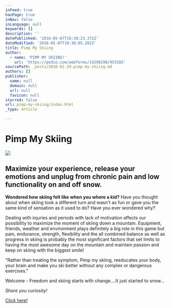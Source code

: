 ```yaml
---
inFeed: true
hasPage: true
inNav: false
inLanguage: null
keywords: []
description: ''
datePublished: '2016-05-07T18:38:23.372Z'
dateModified: '2016-05-07T18:38:05.202Z'
title: Pimp My Skiing
author:
  - name: 'PIMP MY SKIING!'
    url: 'https://podio.com/webforms/14208298/953185'
sourcePath: _posts/2016-01-29-pimp-my-skiing.md
authors: []
publisher:
  name: null
  domain: null
  url: null
  favicon: null
starred: false
url: pimp-my-skiing/index.html
_type: Article

---
```

# Pimp My Skiing
![](https://s3-us-west-2.amazonaws.com/the-grid-img/p/9a50e90b01197bf1c2e2a4e28362b4f9a6847f0c.jpg)

## Maximize your experience, release your emotions and unplug from chronic pain and low functionality on and off snow.

**Wondered how skiing felt like when you where a kid?** Have you thought about when skiing took a different turn and wasn't as fun or gave you the same kind of sensation as it used to do? Have you ever wondered why?

Dealing with injuries and periods with lack of motivation affects our possibility to maximize the moment of skiing down a mountain. Equipment, friends, weather and environment plays definitely a big role in this game but pain, endurance, strength, flexibility and the all combined balance as well as progress in skiing is probably the most significant factors that set limits to having the most awesome day on the mountain and maintain passion and keep on skiing with the biggest smile!

"Rather than treating the symptom, Pimp my skiing, reeducates your body, your brain and make you ski better without any complex or dangerous exercises." 

Welcome - Freedom and skiing starts with change....It just started to snow...

_Share you curiosity!_

[Click here!][0]

[0]: https://podio.com/webforms/15743553/1055726